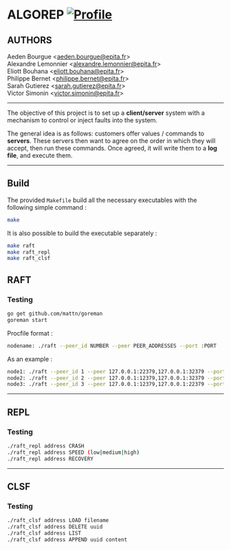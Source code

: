 # ALGOREP [![Profile][title-img]][profile]

[title-img]:https://img.shields.io/badge/-SCIA--PRIME-red
[profile]:https://github.com/Pypearl

## AUTHORS
Aeden Bourgue \<aeden.bourgue@epita.fr\> \
Alexandre Lemonnier \<alexandre.lemonnier@epita.fr\>\
Eliott Bouhana \<eliott.bouhana@epita.fr\> \
Philippe Bernet \<philippe.bernet@epita.fr\> \
Sarah Gutierez \<sarah.gutierez@epita.fr\> \
Victor Simonin \<victor.simonin@epita.fr\>

---

The objective of this project is to set up a **client/server** system with a
mechanism to control or inject faults into the system.

The general idea is as follows: customers offer values / commands to
**servers**. These servers then want to agree on the order in which they will
accept, then run these commands. Once agreed, it will write them to a **log
file**, and execute them. 

---

## Build

The provided `Makefile` build all the necessary executables with the following
simple command : 

```bash
make
```

It is also possible to build the executable separately :

```bash
make raft
make raft_repl
make raft_clsf
```

## RAFT

### Testing

```bash
go get github.com/mattn/goreman
goreman start
```

Procfile format :

```bash
nodename: ./raft --peer_id NUMBER --peer PEER_ADDRESSES --port :PORT
```

As an example :
```bash
node1: ./raft --peer_id 1 --peer 127.0.0.1:22379,127.0.0.1:32379 --port 12379
node2: ./raft --peer_id 2 --peer 127.0.0.1:12379,127.0.0.1:32379 --port 22379
node3: ./raft --peer_id 3 --peer 127.0.0.1:12379,127.0.0.1:22379 --port 32379
```

---

## REPL

### Testing

```bash
./raft_repl address CRASH
./raft_repl address SPEED (low|medium|high)
./raft_repl address RECOVERY
```

---

## CLSF

### Testing

```bash
./raft_clsf address LOAD filename
./raft_clsf address DELETE uuid
./raft_clsf address LIST
./raft_clsf address APPEND uuid content
```